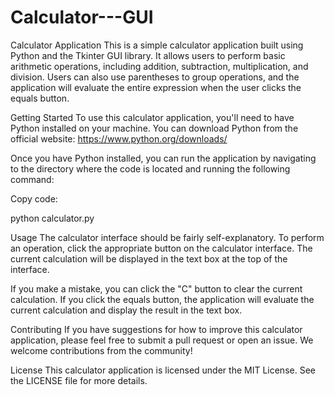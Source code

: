 # Calculator---GUI

Calculator Application
This is a simple calculator application built using Python and the Tkinter GUI library. It allows users to perform basic arithmetic operations, including addition, subtraction, multiplication, and division. Users can also use parentheses to group operations, and the application will evaluate the entire expression when the user clicks the equals button.

Getting Started
To use this calculator application, you'll need to have Python installed on your machine. You can download Python from the official website: https://www.python.org/downloads/

Once you have Python installed, you can run the application by navigating to the directory where the code is located and running the following command:

Copy code: 

python calculator.py

Usage
The calculator interface should be fairly self-explanatory. To perform an operation, click the appropriate button on the calculator interface. The current calculation will be displayed in the text box at the top of the interface.

If you make a mistake, you can click the "C" button to clear the current calculation. If you click the equals button, the application will evaluate the current calculation and display the result in the text box.

Contributing
If you have suggestions for how to improve this calculator application, please feel free to submit a pull request or open an issue. We welcome contributions from the community!

License
This calculator application is licensed under the MIT License. See the LICENSE file for more details.
